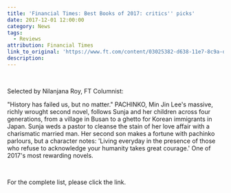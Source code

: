 ```yaml
---
title: 'Financial Times: Best Books of 2017: critics'' picks'
date: 2017-12-01 12:00:00
category: News
tags:
  - Reviews
attribution: Financial Times
link_to_original: 'https://www.ft.com/content/03025382-d638-11e7-8c9a-d9c0a5c8d5c9'
description:
---
```



&nbsp;

Selected by Nilanjana Roy, FT Columnist:

"History has failed us, but no matter." PACHINKO, Min Jin Lee's massive, richly wrought second novel, follows Sunja and her children across four generations, from a village in Busan to a ghetto for Korean immigrants in Japan. Sunja weds a pastor to cleanse the stain of her love affair with a charismatic married man. Her second son makes a fortune with pachinko parlours, but a character notes: 'Living everyday in the presence of those who refuse to acknowledge your humanity takes great courage.' One of 2017's most rewarding novels.

&nbsp;

For the complete list, please click the link.&nbsp;